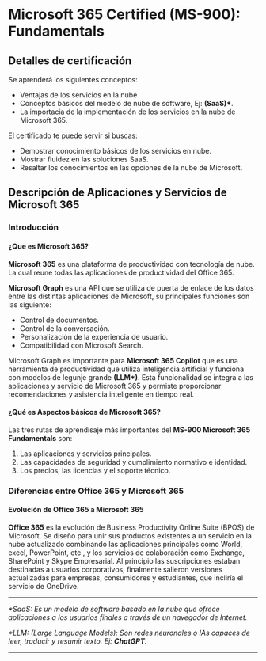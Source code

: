 # Microsoft 365 Certified (MS-900): Fundamentals

## Detalles de certificación

Se aprenderá los siguientes conceptos:

- Ventajas de los servicios en la nube
- Conceptos básicos del modelo de nube de software, Ej: **(SaaS)\***.
- La importacia de la implementación de los servicios en la nube de Microsoft 365.

El certificado te puede servir si buscas:

- Demostrar conocimiento básicos de los servicios en nube.
- Mostrar fluidez en las soluciones SaaS.
- Resaltar los conocimientos en las opciones de la nube de Microsoft.

## Descripción de Aplicaciones y Servicios de Microsoft 365

### Introducción

#### ¿Que es Microsoft 365?

**Microsoft 365** es una plataforma de productividad con tecnología de nube. La cual reune todas las aplicaciones de productividad del Office 365.

**Microsoft Graph** es una API que se utiliza de puerta de enlace de los datos entre las distintas aplicaciones de Microsoft, su principales funciones son las siguiente:

- Control de documentos.
- Control de la conversación.
- Personalización de la experiencia de usuario.
- Compatibilidad con Microsoft Search.

Microsoft Graph es importante para **Microsoft 365 Copilot** que es una herramienta de productividad que utiliza inteligencia artificial y funciona con modelos de legunje grande **(LLM\*)**. Esta funcionalidad se integra a las aplicaciones y servicio de Microsoft 365 y permiste proporcionar recomendaciones y asistencia inteligente en tiempo real.

#### ¿Qué es Aspectos básicos de Microsoft 365?

Las tres rutas de aprendisaje más importantes del **MS-900 Microsoft 365 Fundamentals** son:

1. Las aplicaciones y servicios principales.
2. Las capacidades de seguridad y cumplimiento normativo e identidad.
3. Los precios, las licencias y el soporte técnico.

### Diferencias entre Office 365 y Microsoft 365

#### Evolución de Office 365 a Microsoft 365

**Office 365** es la evolución de Business Productivity Online Suite (BPOS) de Microsoft. Se diseño para unir sus productos existentes a un servicio en la nube actualizado combinando las aplicaciones principales como World, excel, PowerPoint, etc., y los servicios de colaboración como Exchange, SharePoint y Skype Empresarial. Al principio las suscripciones estaban destinadas a usuarios corporativos, finalmente salieron versiones actualizadas para empresas, consumidores y estudiantes, que incliría el servicio de OneDrive.

---

_\*SaaS: Es un modelo de software basado en la nube que ofrece aplicaciones a los usuarios finales a través de un navegador de Internet._

_\*LLM: (Large Language Models): Son redes neuronales o IAs capaces de leer, traducir y resumir texto. Ej: **ChatGPT**._

---
